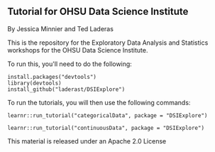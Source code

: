 ## Tutorial for OHSU Data Science Institute

By Jessica Minnier and Ted Laderas

This is the repository for the Exploratory Data Analysis and Statistics workshops for the OHSU Data Science Institute.

To run this, you'll need to do the following:
```{r}
install.packages("devtools")
library(devtools)
install_github("laderast/DSIExplore")
```

To run the tutorials, you will then use the following commands:

```{r}
learnr::run_tutorial("categoricalData", package = "DSIExplore")
```

```{r}
learnr::run_tutorial("continuousData", package = "DSIExplore")
```

This material is released under an Apache 2.0 License

